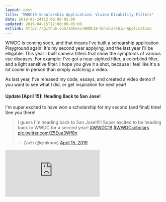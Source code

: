 ```yaml
---
layout: post
title: "WWDC19 Scholarship Application: Vision Disability Filters"
date: 2019-03-24T12:00:00-05:00
updated: 2019-04-15T12:00:00-05:00
extlink: https://github.com/zmknox/WWDC19-Scholarship-Application
---
```


WWDC is coming soon, and that means I've built a schoarship application Playground again! It's my second year applying, and the last year I'll be elligable. This year I built camera filters that show the symptoms of various eye diseases. For example: I've got a near-sighted filter, a colorblind filter, and a light sensitive filter. I hope you give it a shot, because I feel like it's a lot cooler in person than simply watching a video.

As last year, I've released my code, essays, and created a video demo if you want to see what I did, or get inspiration for next year!

#### Update [April 15]: Heading Back to San Jose!

I'm super excited to have won a scholarship for my second (and final) time! See you there!

<!-- excerpt --><!-- more -->

<div class="embed-responsive">
<blockquote class="twitter-tweet" data-lang="en"><p lang="en" dir="ltr">I guess I&#39;m heading back to San Jose!!!!! Super excited to be heading back to WWDC for a second year! <a href="https://twitter.com/hashtag/WWDC19?src=hash&amp;ref_src=twsrc%5Etfw">#WWDC19</a> <a href="https://twitter.com/hashtag/WWDCscholars?src=hash&amp;ref_src=twsrc%5Etfw">#WWDCscholars</a> <a href="https://t.co/Z5Eue3Wf8n">pic.twitter.com/Z5Eue3Wf8n</a></p>&mdash; Zach (@zmknox) <a href="https://twitter.com/zmknox/status/1117928749469720576?ref_src=twsrc%5Etfw">April 15, 2019</a></blockquote> <script async src="https://platform.twitter.com/widgets.js" charset="utf-8"></script> 
</div>

<div class="embed-responsive embed-responsive-16by9">
    <iframe class="embed-responsive-item" src="https://www.youtube-nocookie.com/embed/mutncT3Q3F0?rel=0" frameborder="0" allow="autoplay; encrypted-media" allowfullscreen></iframe>
</div>
